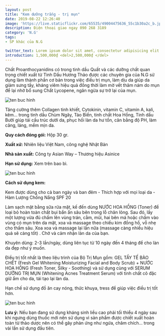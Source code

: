 ```yaml
---
layout: post
title: "Kem dưỡng trắng - trị mụn"
date: 2019-08-22 12:26:40
image: 'https://live.staticflickr.com/65535/49004475636_55c1b30a2c_b.jpg'
description: Điện thoại giao ngay 090 268 3189
category: 'N.G'
tags:
- SP khác của N.G

twitter_text: Lorem ipsum dolor sit amet, consectetur adipisicing elit.
introduction: 1,500,000₫ <del>2,500,000₫ </del>
---
```


Chất Proanthocyanidins có trong tinh dầu Quất và các dưỡng chất quan trọng chiết xuất từ Tinh Dầu Hương Thảo được các chuyên gia của N.G sử dụng làm thành phần cơ bản trong việc điều trị mụn, làm dịu da giúp da giảm sưng tấy, kháng viêm hiệu quả đồng thời làm mờ vết thâm nám do mụn để lại nhờ bổ sung Chất Lycopene, ngăn ngừa sự trở lại của mụn.

![ten buc hinh](https://scontent.fsgn2-3.fna.fbcdn.net/v/t1.0-9/66396108_1335213873299381_4442298177629978624_n.jpg?_nc_cat=108&_nc_oc=AQka_AfsxkNuLJYZQkC_cAM_KpMZNdBwrnvUZNGNxF1CrYGS4k36rcYWg19yEj0H0Uo&_nc_ht=scontent.fsgn2-3.fna&oh=b26395bf7f7cce0f047ffa35f8247900&oe=5DAFBCD6 "ten buc hinh")


Tăng cường thêm Collagen tinh khiết, Cytokinin, vitamin C, vitamin A, kali, kẽm... trong tinh dầu Chùm Ngây, Tảo Biển, tinh chất Hoa Hồng, Tinh dầu Bưởi giúp tái cấu trúc dưới da, phục hồi làn da hư tổn, cân bằng độ PH, làm căng, láng, mềm mịn da.

**Quy cách đóng gói:** Hộp 30 gr.

**Xuất xứ:** Nhiên liệu Việt Nam, công nghệ Nhật Bản

**Nhà sản xuất:** Công ty Asian Way – Thương hiệu Asinice 

**Hạn sử dụng:** Xem trên bao bì.

![ten buc hinh](https://scontent.fsgn2-3.fna.fbcdn.net/v/t1.0-9/66804968_1335213906632711_4772952419665444864_n.jpg?_nc_cat=110&_nc_oc=AQksnRbm4oKUAXB4blF-rbEWeaESFqMiAMUgay9EOB5SQWqIJWqaeM4V03hWUaJIonk&_nc_ht=scontent.fsgn2-3.fna&oh=402364ca0ad829c8b0a05fce49daf760&oe=5DA2A3C1 "ten buc hinh")

**Cách sử dụng kem:**

Kem được dùng cho cả ban ngày và ban đêm - Thích hợp với mọi loại da - Hàm Lượng Chống Nắng SPF 20

Làm sạch mặt bằng sữa rửa mặt, kế đến dùng NƯỚC HOA HỒNG (Toner) để loại bỏ hoàn toàn chất bụi bẩn ẩn sâu bên trong lỗ chân lông. Sau đó, lấy một lượng vừa đủ chấm lên vùng trán, cằm, mũi, hai bên má hoặc chấm vào vùng có mụn trên da mặt, xoa và massage theo chiều kim đồng hồ, vỗ nhẹ cho thấm sâu. Xoa xoa và massage lại lần nữa (massage càng nhiều hiệu quả sẽ càng tốt) . Chờ và cảm nhận làn da của bạn.

Khuyên dùng: 2-3 lần/ngày, dùng liên tục từ 10 ngày đến 4 tháng để cho làn da đẹp như ý muốn.

Điều trị tốt nhất là theo liệu trình của Bộ Trị Mụn gồm: GEL TẨY TẾ BÀO CHẾT (Fresh Gel Whitening Moisturizing Facial and Body Scrub) + NƯỚC HOA HỒNG (Fresh Toner, Silky -  Soothing) và sử dụng cùng với SERUM DƯỠNG TRỊ MỤN (Whitening Acnes Treatment Serum) với tinh chất cô đặc giữ ẩm cho da, tái tạo lại làn da.

Hạn chế sử dụng đồ ăn cay nóng, thức khuya, tress để giúp việc điều trị tốt hơn. 

![ten buc hinh](https://scontent.fsgn2-4.fna.fbcdn.net/v/t1.0-9/66431791_1335213773299391_4006142676763148288_n.jpg?_nc_cat=101&_nc_oc=AQk11HwANPwq37RT7Qzdk1dpb6Bj64KAVE1L6tvdZzud8CLr0rEOYhB4EMGoJnal0yg&_nc_ht=scontent.fsgn2-4.fna&oh=e21c10a888ad69a881bd9db6abf4d6b9&oe=5DC29687 "ten buc hinh")

**Lưu ý:** Nếu bạn đang sử dụng kháng sinh liều cao phải tối thiểu 4 ngày sau khi ngưng dùng thuốc mới nên sử dụng vì sản phẩm được chiết xuất hoàn toàn từ thảo dược nên có thể gây phản ứng như ngứa, châm chích... trong vài lần sử dụng đầu tiên.